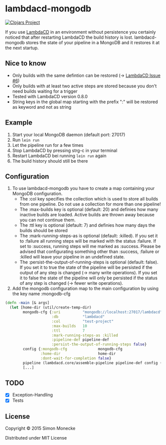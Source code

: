 # lambdacd-mongodb

[![Clojars Project](http://clojars.org/lambdacd-mongodb/latest-version.svg)](http://clojars.org/lambdacd-mongodb)

If you use [LambdaCD](https://github.com/flosell/lambdacd) in an environment without persistence you certainly noticed that after restarting LambdaCD the build history is lost. lambdacd-mongodb stores the state of your pipeline in a MongoDB and it restores it at the next startup.

## Nice to know

* Only builds with the same defintion can be restored (-> [LambdaCD Issue #6](https://github.com/flosell/lambdacd/issues/6))
* Only builds with at least two active steps are stored because you don't need builds waiting for a trigger 
* Tested with LambdaCD version 0.8.0
* String keys in the global map starting with the prefix ":" will be restored as keyword and not as string

## Example

1. Start your local MongoDB daemon (default port: 27017)
2. Run `lein run`
3. Let the pipeline run for a few times
4. Stop LambdaCD by pressing strg-c in your terminal
5. Restart LambdaCD bei running `lein run` again
6. The build history should still be there

## Configuration

1. To use lambdacd-mongodb you have to create a map containing your MongoDB configuration.
   * The :col key specifies the collection which is used to store all builds from one pipeline. Do not use a collection for more than one pipeline!
   * The :max-builds key is optional (default: 20) and definies how many inactive builds are loaded. Active builds are thrown away because you can not continue them.
   * The :ttl key is optional (default: 7) and definies how many days the builds should be stored
   * The :mark-running-steps-as is optional (default: :killed). If you set it to :failure all running steps will be marked with the status :failure. If set to :success, running steps will me marked as :success. Please be advised that configurating something other than :success, :failure or :killed will leave your pipeline in an undefined state.
   * The :persist-the-output-of-running-steps is optional (default: false). If you set it to true the state of the pipeline will be persisted if the output of any step is changed (-> many write operations). If you set it to false the state of the pipeline will only be persisted if the status of any step is changed (-> fewer write operations).
2. Add the mongodb configuration map to the main configuration by using the key name :mongodb-cfg

```clojure
(defn -main [& args]
  (let [home-dir (util/create-temp-dir)
        mongodb-cfg {:uri          "mongodb://localhost:27017/lambdacd"
                     :db           "lambdacd"
                     :col          "test-project"
                     :max-builds   10
                     :ttl          7
                     :mark-running-steps-as :killed
                     :pipeline-def pipeline-def
                     :persist-the-output-of-running-steps false}
        config {:mongodb-cfg              mongodb-cfg
                :home-dir                 home-dir
                :dont-wait-for-completion false}
        pipeline (lambdacd.core/assemble-pipeline pipeline-def config (mongodb-state/new-mongodb-state config))
        [...]
```

## TODO

- [x] Exception-Handling
- [x] Tests

## License

Copyright © 2015 Simon Monecke

Distributed under MIT License

